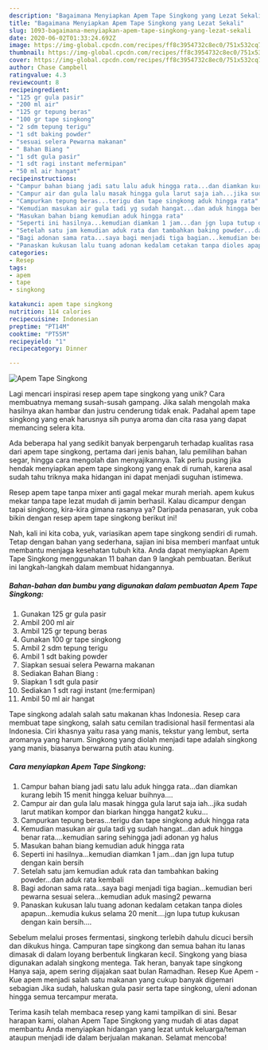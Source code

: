```yaml
---
description: "Bagaimana Menyiapkan Apem Tape Singkong yang Lezat Sekali"
title: "Bagaimana Menyiapkan Apem Tape Singkong yang Lezat Sekali"
slug: 1093-bagaimana-menyiapkan-apem-tape-singkong-yang-lezat-sekali
date: 2020-06-02T01:33:24.692Z
image: https://img-global.cpcdn.com/recipes/ff8c3954732c8ec0/751x532cq70/apem-tape-singkong-foto-resep-utama.jpg
thumbnail: https://img-global.cpcdn.com/recipes/ff8c3954732c8ec0/751x532cq70/apem-tape-singkong-foto-resep-utama.jpg
cover: https://img-global.cpcdn.com/recipes/ff8c3954732c8ec0/751x532cq70/apem-tape-singkong-foto-resep-utama.jpg
author: Chase Campbell
ratingvalue: 4.3
reviewcount: 8
recipeingredient:
- "125 gr gula pasir"
- "200 ml air"
- "125 gr tepung beras"
- "100 gr tape singkong"
- "2 sdm tepung terigu"
- "1 sdt baking powder"
- "sesuai selera Pewarna makanan"
- " Bahan Biang "
- "1 sdt gula pasir"
- "1 sdt ragi instant mefermipan"
- "50 ml air hangat"
recipeinstructions:
- "Campur bahan biang jadi satu lalu aduk hingga rata...dan diamkan kurang lebih 15 menit hingga keluar buihnya...."
- "Campur air dan gula lalu masak hingga gula larut saja iah...jika sudah larut matikan kompor dan biarkan hingga hangat2 kuku..."
- "Campurkan tepung beras...terigu dan tape singkong aduk hingga rata"
- "Kemudian masukan air gula tadi yg sudah hangat...dan aduk hingga benar rata....kemudian saring sehingga jadi adonan yg halus"
- "Masukan bahan biang kemudian aduk hingga rata"
- "Seperti ini hasilnya...kemudian diamkan 1 jam...dan jgn lupa tutup dengan kain bersih"
- "Setelah satu jam kemudian aduk rata dan tambahkan baking powder...dan aduk rata kembali"
- "Bagi adonan sama rata...saya bagi menjadi tiga bagian...kemudian beri pewarna sesuai selera...kemudian aduk masing2 pewarna"
- "Panaskan kukusan lalu tuang adonan kedalam cetakan tanpa dioles apapun...kemudia kukus selama 20 menit....jgn lupa tutup kukusan dengan kain bersih...."
categories:
- Resep
tags:
- apem
- tape
- singkong

katakunci: apem tape singkong 
nutrition: 114 calories
recipecuisine: Indonesian
preptime: "PT14M"
cooktime: "PT55M"
recipeyield: "1"
recipecategory: Dinner

---
```



![Apem Tape Singkong](https://img-global.cpcdn.com/recipes/ff8c3954732c8ec0/751x532cq70/apem-tape-singkong-foto-resep-utama.jpg)

Lagi mencari inspirasi resep apem tape singkong yang unik? Cara membuatnya memang susah-susah gampang. Jika salah mengolah maka hasilnya akan hambar dan justru cenderung tidak enak. Padahal apem tape singkong yang enak harusnya sih punya aroma dan cita rasa yang dapat memancing selera kita.

Ada beberapa hal yang sedikit banyak berpengaruh terhadap kualitas rasa dari apem tape singkong, pertama dari jenis bahan, lalu pemilihan bahan segar, hingga cara mengolah dan menyajikannya. Tak perlu pusing jika hendak menyiapkan apem tape singkong yang enak di rumah, karena asal sudah tahu triknya maka hidangan ini dapat menjadi suguhan istimewa.

Resep apem tape tanpa mixer anti gagal mekar murah meriah. apem kukus mekar tanpa tape lezat mudah di jamin berhasil. Kalau dicampur dengan tapai singkong, kira-kira gimana rasanya ya? Daripada penasaran, yuk coba bikin dengan resep apem tape singkong berikut ini!


Nah, kali ini kita coba, yuk, variasikan apem tape singkong sendiri di rumah. Tetap dengan bahan yang sederhana, sajian ini bisa memberi manfaat untuk membantu menjaga kesehatan tubuh kita. Anda dapat menyiapkan Apem Tape Singkong menggunakan 11 bahan dan 9 langkah pembuatan. Berikut ini langkah-langkah dalam membuat hidangannya.

<!--inarticleads1-->

##### Bahan-bahan dan bumbu yang digunakan dalam pembuatan Apem Tape Singkong:

1. Gunakan 125 gr gula pasir
1. Ambil 200 ml air
1. Ambil 125 gr tepung beras
1. Gunakan 100 gr tape singkong
1. Ambil 2 sdm tepung terigu
1. Ambil 1 sdt baking powder
1. Siapkan sesuai selera Pewarna makanan
1. Sediakan  Bahan Biang :
1. Siapkan 1 sdt gula pasir
1. Sediakan 1 sdt ragi instant (me:fermipan)
1. Ambil 50 ml air hangat


Tape singkong adalah salah satu makanan khas Indonesia. Resep cara membuat tape singkong, salah satu cemilan tradisional hasil fermentasi ala Indonesia. Ciri khasnya yaitu rasa yang manis, tekstur yang lembut, serta aromanya yang harum. Singkong yang diolah menjadi tape adalah singkong yang manis, biasanya berwarna putih atau kuning. 

<!--inarticleads2-->

##### Cara menyiapkan Apem Tape Singkong:

1. Campur bahan biang jadi satu lalu aduk hingga rata...dan diamkan kurang lebih 15 menit hingga keluar buihnya....
1. Campur air dan gula lalu masak hingga gula larut saja iah...jika sudah larut matikan kompor dan biarkan hingga hangat2 kuku...
1. Campurkan tepung beras...terigu dan tape singkong aduk hingga rata
1. Kemudian masukan air gula tadi yg sudah hangat...dan aduk hingga benar rata....kemudian saring sehingga jadi adonan yg halus
1. Masukan bahan biang kemudian aduk hingga rata
1. Seperti ini hasilnya...kemudian diamkan 1 jam...dan jgn lupa tutup dengan kain bersih
1. Setelah satu jam kemudian aduk rata dan tambahkan baking powder...dan aduk rata kembali
1. Bagi adonan sama rata...saya bagi menjadi tiga bagian...kemudian beri pewarna sesuai selera...kemudian aduk masing2 pewarna
1. Panaskan kukusan lalu tuang adonan kedalam cetakan tanpa dioles apapun...kemudia kukus selama 20 menit....jgn lupa tutup kukusan dengan kain bersih....


Sebelum melalui proses fermentasi, singkong terlebih dahulu dicuci bersih dan dikukus hinga. Campuran tape singkong dan semua bahan itu lanas dimasak di dalam loyang berbentuk lingkaran kecil. Singkong yang biasa digunakan adalah singkong mentega. Tak heran, banyak tape singkong Hanya saja, apem sering dijajakan saat bulan Ramadhan. Resep Kue Apem - Kue apem menjadi salah satu makanan yang cukup banyak digemari sebagian Jika sudah, haluskan gula pasir serta tape singkong, uleni adonan hingga semua tercampur merata. 

Terima kasih telah membaca resep yang kami tampilkan di sini. Besar harapan kami, olahan Apem Tape Singkong yang mudah di atas dapat membantu Anda menyiapkan hidangan yang lezat untuk keluarga/teman ataupun menjadi ide dalam berjualan makanan. Selamat mencoba!
